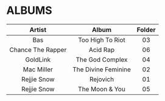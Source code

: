 # ALBUMS

Artist | Album | Folder
:----: | :---: | :---:
Bas | Too High To Riot | 03
Chance The Rapper | Acid Rap | 06
GoldLink | The God Complex | 04
Mac Miller | The Divine Feminine | 02
Rejjie Snow | Rejovich | 01
Rejjie Snow | The Moon & You | 05


